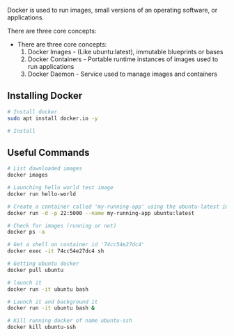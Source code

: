 Docker is used to run images, small versions of an operating software, or applications. 

There are three core concepts:

- There are three core concepts:
    1. Docker Images - (Like ubuntu:latest), immutable blueprints or bases
    2. Docker Containers - Portable runtime instances of images used to run applications
    3. Docker Daemon - Service used to manage images and containers


## Installing Docker
```bash
# Install docker 
sudo apt install docker.io -y

# Install
```

## Useful Commands
```bash
# List downloaded images
docker images

# Launching hello world test image
docker run hello-world

# Create a container called 'my-running-app' using the ubuntu-latest image, map container port 22 to host port 5000, and run the container in -d detached mode in the background
docker run -d -p 22:5000 --name my-running-app ubuntu:latest

# Check for images (running or not)
docker ps -a

# Get a shell on container id '74cc54e27dc4'
docker exec -it 74cc54e27dc4 sh

# Getting ubuntu docker
docker pull ubuntu

# launch it
docker run -it ubuntu bash

# Launch it and background it
docker run -it ubuntu bash &

# Kill running docker of name ubuntu-ssh
docker kill ubuntu-ssh

```